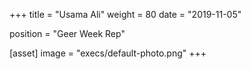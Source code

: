 +++
title = "Usama Ali"
weight = 80
date = "2019-11-05"

position = "Geer Week Rep"

[asset]
    image = "execs/default-photo.png"
+++
